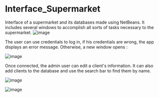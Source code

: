 # Interface_Supermarket
Interface of a supermarket and its databases made using NetBeans. It includes several windows to accomplish all sorts of tasks necessary to the supermarket.
![image](https://github.com/melosamsam/Interface_Supermarket/assets/103419843/dbfaf710-890b-4f15-96e9-bcfea8bbd43b)

The user can use credentials to log in, if his credentials are wrong, the app displays an error message. 
Otherwise, a new window opens :

![image](https://github.com/melosamsam/Interface_Supermarket/assets/103419843/ff630a7d-28f3-4611-8e02-25c99f1f0e2a)

Once connected, the admin user can edit a client's information. It can also add clients to the database and use the search bar to find them by name.

![image](https://github.com/user-attachments/assets/f21d216c-826a-4451-817e-f8d58f798abf)


![image](https://github.com/melosamsam/Interface_Supermarket/assets/103419843/76e14956-0ae5-4c20-b723-6986b9fffb22)
